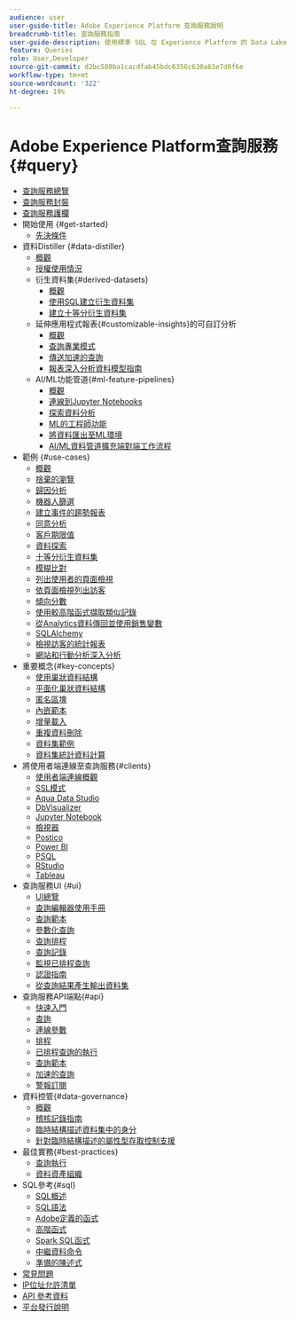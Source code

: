 ```yaml
---
audience: user
user-guide-title: Adobe Experience Platform 查詢服務說明
breadcrumb-title: 查詢服務指南
user-guide-description: 使用標準 SQL 在 Experience Platform 的 Data Lake 中查詢資料。
feature: Queries
role: User,Developer
source-git-commit: d2bc580ba1cacdfab45bdc6356c630a63e7d0f6e
workflow-type: tm+mt
source-wordcount: '322'
ht-degree: 19%

---
```



# Adobe Experience Platform查詢服務 {#query}

- [查詢服務總覽](home.md)
- [查詢服務封裝](packaging.md)
- [查詢服務護欄](guardrails.md)
- 開始使用 {#get-started}
   - [先決條件](get-started/prerequisites.md)
- 資料Distiller {#data-distiller}
   - [概觀](data-distiller/overview.md)
   - [授權使用情況](data-distiller/license-usage.md)
   - 衍生資料集{#derived-datasets}
      - [概觀](data-distiller/derived-datasets/overview.md)
      - [使用SQL建立衍生資料集](data-distiller/derived-datasets/create-derived-datasets-with-sql.md)
      - [建立十等分衍生資料集](data-distiller/derived-datasets/decile-based-derived-attributes.md)
   - 延伸應用程式報表{#customizable-insights}的可自訂分析
      - [概觀](data-distiller/customizable-insights/overview.md)
      - [查詢專業模式](data-distiller/customizable-insights/query-pro-mode.md)
      - [傳送加速的查詢](data-distiller/customizable-insights/send-accelerated-queries.md)
      - [報表深入分析資料模型指南](data-distiller/customizable-insights/reporting-insights-data-model.md)
   - AI/ML功能管道{#ml-feature-pipelines}
      - [概觀](data-distiller/ml-feature-pipelines/overview.md)
      - [連線到Jupyter Notebooks](data-distiller/ml-feature-pipelines/establish-connection.md)
      - [探索資料分析](data-distiller/ml-feature-pipelines/exploratory-analysis.md)
      - [ML的工程師功能](data-distiller/ml-feature-pipelines/feature-engineering.md)
      - [將資料匯出至ML環境](data-distiller/ml-feature-pipelines/export-data.md)
      - [AI/ML資料管道擴充端對端工作流程](data-distiller/ml-feature-pipelines/end-to-end-notebook-workflow.md)
- 範例 {#use-cases}
   - [概觀](use-cases/overview.md)
   - [捨棄的瀏覽](use-cases/abandoned-browse.md)
   - [歸因分析](use-cases/attribution-analysis.md)
   - [機器人篩選](use-cases/bot-filtering.md)
   - [建立事件的趨勢報表](use-cases/trended-report-of-events.md)
   - [同意分析](use-cases/consent-analysis.md)
   - [客戶期限值](use-cases/customer-lifetime-value.md)
   - [資料探索](./use-cases/data-exploration.md)
   - [十等分衍生資料集](use-cases/deciles-use-case.md)
   - [模糊比對](use-cases/fuzzy-match.md)
   - [列出使用者的頁面檢視](use-cases/list-visitor-sessions.md)
   - [依頁面檢視列出訪客](use-cases/visitors-by-number-of-page-views.md)
   - [傾向分數](use-cases/propensity-score.md)
   - [使用較高階函式擷取類似記錄](use-cases/retrieve-similar-records.md)
   - [從Analytics資料傳回並使用銷售變數](use-cases/merchandising-variables.md)
   - [SQLAlchemy](use-cases/sqlalchemy.md)
   - [檢視訪客的統計報表](use-cases/roll-up-report-of-a-visitor.md)
   - [網站和行動分析深入分析](use-cases/analytics-insights.md)
- 重要概念{#key-concepts}
   - [使用巢狀資料結構](key-concepts/nested-data-structures.md)
   - [平面化巢狀資料結構](key-concepts/flatten-nested-data.md)
   - [匿名區塊](key-concepts/anonymous-block.md)
   - [內嵌範本](key-concepts/inline-templates.md)
   - [增量載入](key-concepts/incremental-load.md)
   - [重複資料刪除](key-concepts/deduplication.md)
   - [資料集範例](key-concepts/dataset-samples.md)
   - [資料集統計資料計算](key-concepts/dataset-statistics.md)
- 將使用者端連線至查詢服務{#clients}
   - [使用者端連線概觀](clients/overview.md)
   - [SSL模式](./clients/ssl-modes.md)
   - [Aqua Data Studio](clients/aqua-data-studio.md)
   - [DbVisualizer](./clients/dbvisulaizer.md)
   - [Jupyter Notebook](clients//jupyter-notebook.md)
   - [檢視器](clients/looker.md)
   - [Postico](clients/postico.md)
   - [Power BI](clients/power-bi.md)
   - [PSQL](clients/psql.md)
   - [RStudio](clients/rstudio.md)
   - [Tableau](clients/tableau.md)
- 查詢服務UI {#ui}
   - [UI總覽](ui/overview.md)
   - [查詢編輯器使用手冊](ui/user-guide.md)
   - [查詢範本](ui/query-templates.md)
   - [參數化查詢](ui/parameterized-queries.md)
   - [查詢排程](ui/query-schedules.md)
   - [查詢記錄](ui/query-logs.md)
   - [監視已排程查詢](ui/monitor-queries.md)
   - [認證指南](ui/credentials.md)
   - [從查詢結果產生輸出資料集](ui/create-datasets.md)
- 查詢服務API端點{#api}
   - [快速入門](api/getting-started.md)
   - [查詢](api/queries.md)
   - [連線參數](api/connection-parameters.md)
   - [排程](api/scheduled-queries.md)
   - [已排程查詢的執行](api/runs-scheduled-queries.md)
   - [查詢範本](api/query-templates.md)
   - [加速的查詢](api/accelerated-queries.md)
   - [警報訂閱](api/alert-subscriptions.md)
- 資料控管{#data-governance}
   - [概觀](data-governance/overview.md)
   - [稽核記錄指南](data-governance/audit-log-guide.md)
   - [臨時結構描述資料集中的身分](data-governance/ad-hoc-schema-identities.md)
   - [針對臨時結構描述的屬性型存取控制支援](./data-governance/ad-hoc-schema-labels.md)
- 最佳實務{#best-practices}
   - [查詢執行](best-practices/writing-queries.md)
   - [資料資產組織](./best-practices/organize-data-assets.md)
- SQL參考{#sql}
   - [SQL概述](sql/overview.md)
   - [SQL語法](sql/syntax.md)
   - [Adobe定義的函式](sql/adobe-defined-functions.md)
   - [高階函式](sql/higher-order-functions.md)
   - [Spark SQL函式](sql/spark-sql-functions.md)
   - [中繼資料命令](sql/metadata.md)
   - [準備的陳述式](sql/prepared-statements.md)
- [常見問題](troubleshooting-guide.md)
- [IP位址允許清單](ip-address-allowlist.md)
- [API 參考資料](https://www.adobe.io/experience-platform-apis/references/query-service/)
- [平台發行說明](https://experienceleague.adobe.com/zh-hant/docs/experience-platform/release-notes/latest)
